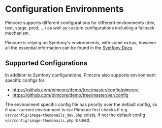 # Configuration Environments

Pimcore supports different configurations for different environments (dev, test, stage, prod, ...) as well as custom 
configurations including a fallback mechanism. 

Pimcore is relying on Symfony's environments, with some extras, however all the essential 
information can be found in the [Symfony Docs](https://symfony.com/doc/current/configuration.html#configuration-environments)

## Supported Configurations

In addition to Symfony configurations, Pimcore also supports environment specific configs for: 

* <https://github.com/pimcore/demo/tree/master/config/pimcore> 
* <https://github.com/pimcore/demo/tree/master/var/config>

The environment specific config file has priority over the default config, so if your 
current environment is `dev` Pimcore first checks if e.g. `var/config/image-thumbnails_dev.php`
exists, if not the default config `var/config/image-thumbnails.php` is used. 

